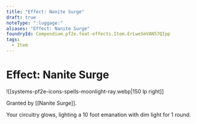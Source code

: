 ```yaml
---
title: "Effect: Nanite Surge"
draft: true
noteType: ":luggage:"
aliases: "Effect: Nanite Surge"
foundryId: Compendium.pf2e.feat-effects.Item.ErLweSmVAN57QIpp
tags:
  - Item
---
```


# Effect: Nanite Surge
![[systems-pf2e-icons-spells-moonlight-ray.webp|150 lp right]]

Granted by [[Nanite Surge]].

Your circuitry glows, lighting a 10 foot emanation with dim light for 1 round.

